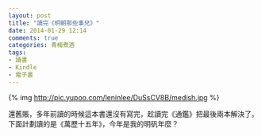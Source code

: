 ```yaml
---
layout: post
title: "讀完《明朝那些事兒》"
date: 2014-01-29 12:14
comments: true
categories: 青梅煮酒
tags:
- 讀書
- Kindle
- 電子書
---
```


{% img http://pic.yupoo.com/leninlee/DuSsCV8B/medish.jpg %}

還舊賬，多年前讀的時候這本書還沒有寫完，趁讀完《通鑑》把最後兩本解決了。下面計劃讀的是《萬歷十五年》，今年是我的明矾年麼？

